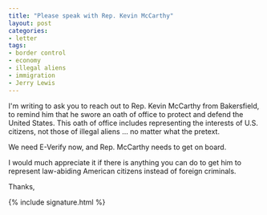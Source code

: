 ```yaml
---
title: "Please speak with Rep. Kevin McCarthy"
layout: post
categories:
- letter
tags:
- border control
- economy
- illegal aliens
- immigration
- Jerry Lewis
---
```


I'm writing to ask you to reach out to Rep. Kevin McCarthy from Bakersfield, to remind him that he swore an oath of office to protect and defend the United States. This oath of office includes representing the interests of U.S. citizens, not those of illegal aliens ... no matter what the pretext.

We need E-Verify now, and Rep. McCarthy needs to get on board.

I would much appreciate it if there is anything you can do to get him to represent law-abiding American citizens instead of foreign criminals.

Thanks,

{% include signature.html %}
